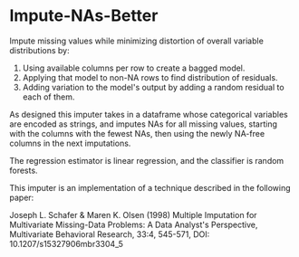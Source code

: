 # Impute-NAs-Better
Impute missing values while minimizing distortion of overall variable distributions by:

1. Using available columns per row to create a bagged model.
2. Applying that model to non-NA rows to find distribution of residuals.
3. Adding variation to the model's output by adding a random residual to each of them.

As designed this imputer takes in a dataframe whose categorical variables are encoded as strings, and imputes NAs for all missing values, starting with the columns with the fewest NAs, then using the newly NA-free columns in the next imputations.

The regression estimator is linear regression, and the classifier is random forests.

This imputer is an implementation of a technique described in the following paper:

Joseph L. Schafer & Maren K. Olsen (1998) Multiple Imputation for Multivariate Missing-Data Problems: A Data Analyst's Perspective, Multivariate Behavioral Research, 33:4, 545-571, DOI: 10.1207/s15327906mbr3304_5
